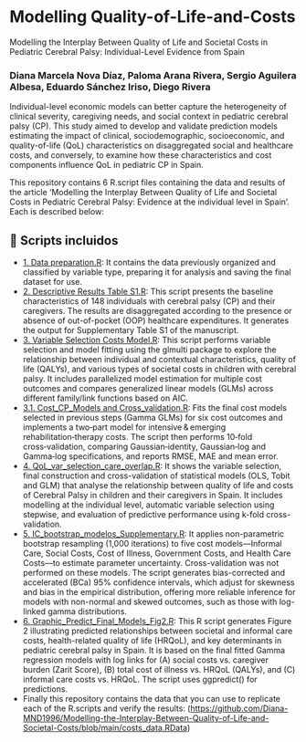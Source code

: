 # Modelling Quality-of-Life-and-Costs
Modelling the Interplay Between Quality of Life and Societal Costs in Pediatric Cerebral Palsy: Individual-Level Evidence from Spain

### Diana Marcela Nova Díaz, Paloma Arana Rivera, Sergio Aguilera Albesa, Eduardo Sánchez Iriso, Diego Rivera

Individual-level economic models can better capture the heterogeneity of clinical severity, caregiving needs, and social context in pediatric cerebral palsy (CP). This study aimed to develop and validate prediction models estimating the impact of clinical, sociodemographic, socioeconomic, and quality-of-life (QoL) characteristics on disaggregated social and healthcare costs, and conversely, to examine how these characteristics and cost components influence QoL in pediatric CP in Spain.

This repository contains 6 R.script files containing the data and results of the article ‘Modelling the Interplay Between Quality of Life and Societal Costs in Pediatric Cerebral Palsy: Evidence at the individual level in Spain’. Each is described below:

## 📂 Scripts incluidos

- [1. Data preparation.R](https://github.com/Diana-MND1996/Modelling-the-Interplay-Between-Quality-of-Life-and-Societal-Costs/blob/main/1.%20Data%20preparation.R):
 It contains the data previously organized and classified by variable type, preparing it for analysis and saving the final dataset for use.
- [2. Descriptive Results Table S1.R](https://github.com/Diana-MND1996/Modelling-the-Interplay-Between-Quality-of-Life-and-Societal-Costs/blob/main/2.%20Descriptive%20Results%20Table%20S1.R): This script presents the baseline characteristics of 148 individuals with cerebral palsy (CP) and their caregivers. The results are disaggregated according to the presence or absence of out-of-pocket (OOP) healthcare expenditures. It generates the output for Supplementary Table S1 of the manuscript.
- [3. Variable Selection Costs Model.R](https://github.com/Diana-MND1996/Modelling-the-Interplay-Between-Quality-of-Life-and-Societal-Costs/blob/main/3.%20Variable%20Selection%20Costs%20Models.R): This script performs variable selection and model fitting using the glmulti package to explore the relationship between individual and contextual characteristics, quality of life (QALYs), and various types of societal costs in children with cerebral palsy. It includes parallelized model estimation for multiple cost outcomes and compares generalized linear models (GLMs) across different family/link functions based on AIC.
- [3.1. Cost_CP_Models and Cross_validation.R](https://github.com/Diana-MND1996/Modelling-the-Interplay-Between-Quality-of-Life-and-Societal-Costs/blob/main/3.1.%20Cost_CP_Models%20and%20Cross_validation2part.R): Fits the final cost models selected in previous steps (Gamma GLMs) for six cost outcomes and implements a two‑part model for intensive & emerging rehabilitation‑therapy costs. The script then performs 10‑fold cross‑validation, comparing Gaussian‑identity, Gaussian‑log and Gamma‑log specifications, and reports RMSE, MAE and mean error.
- [4. QoL_var_selection_care_overlap.R](https://github.com/Diana-MND1996/Modelling-the-Interplay-Between-Quality-of-Life-and-Societal-Costs/blob/main/4.%20QoL_var_selection_care_overload_finalModels_CrossValidation.R): It shows the variable selection, final construction and cross-validation of statistical models (OLS, Tobit and GLM) that analyse the relationship between quality of life and costs of Cerebral Palsy in children and their caregivers in Spain. It includes modelling at the individual level, automatic variable selection using stepwise, and evaluation of predictive performance using k-fold cross-validation.
- [5. IC_bootstrap_modelos_Supplementary.R](https://github.com/Diana-MND1996/Modelling-the-Interplay-Between-Quality-of-Life-and-Societal-Costs/blob/main/5.%20IC_bootstrap_modelos_Supp_Mat.R): It applies non-parametric bootstrap resampling (1,000 iterations) to five cost models—Informal Care, Social Costs, Cost of Illness, Government Costs, and Health Care Costs—to estimate parameter uncertainty. Cross-validation was not performed on these models. The script generates bias-corrected and accelerated (BCa) 95% confidence intervals, which adjust for skewness and bias in the empirical distribution, offering more reliable inference for models with non-normal and skewed outcomes, such as those with log-linked gamma distributions.
- [6. Graphic_Predict_Final_Models_Fig2.R](https://github.com/Diana-MND1996/Modelling-the-Interplay-Between-Quality-of-Life-and-Societal-Costs/blob/main/6.%20Graphic_Predict_Final_Models_Fig2.R): This R script generates Figure 2 illustrating predicted relationships between societal and informal care costs, health-related quality of life (HRQoL), and key determinants in pediatric cerebral palsy in Spain. It is based on the final fitted Gamma regression models with log links for (A) social costs vs. caregiver burden (Zarit Score), (B) total cost of illness vs. HRQoL (QALYs), and (C) informal care costs vs. HRQoL. The script uses ggpredict() for predictions.
- Finally this repository contains the data that you can use to replicate each of the R.scripts and verify the results: (https://github.com/Diana-MND1996/Modelling-the-Interplay-Between-Quality-of-Life-and-Societal-Costs/blob/main/costs_data.RData)

     
   

